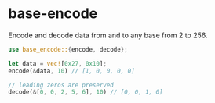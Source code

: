 # base-encode

Encode and decode data from and to any base from 2 to 256.

```rust
use base_encode::{encode, decode};

let data = vec![0x27, 0x10];
encode(&data, 10) // [1, 0, 0, 0, 0]

// leading zeros are preserved
decode(&[0, 0, 2, 5, 6], 10) // [0, 0, 1, 0]
```
